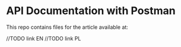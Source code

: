 # API Documentation with Postman

This repo contains files for the article available at:

//TODO link EN
//TODO link PL